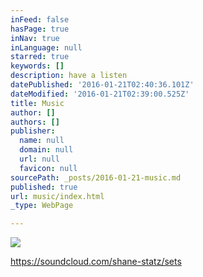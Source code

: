 ```yaml
---
inFeed: false
hasPage: true
inNav: true
inLanguage: null
starred: true
keywords: []
description: have a listen
datePublished: '2016-01-21T02:40:36.101Z'
dateModified: '2016-01-21T02:39:00.525Z'
title: Music
author: []
authors: []
publisher:
  name: null
  domain: null
  url: null
  favicon: null
sourcePath: _posts/2016-01-21-music.md
published: true
url: music/index.html
_type: WebPage

---
```

![](https://the-grid-user-content.s3-us-west-2.amazonaws.com/e73216fc-e3b8-4c4c-bec2-c31d676881a4.jpg)

https://soundcloud.com/shane-statz/sets